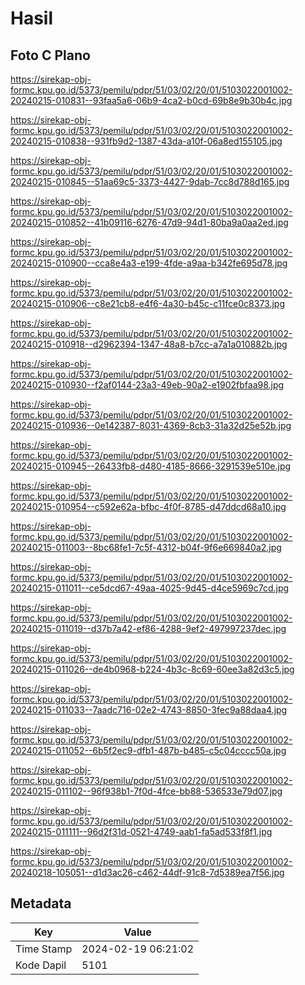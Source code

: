 # Hasil

## Foto C Plano

https://sirekap-obj-formc.kpu.go.id/5373/pemilu/pdpr/51/03/02/20/01/5103022001002-20240215-010831--93faa5a6-06b9-4ca2-b0cd-69b8e9b30b4c.jpg

https://sirekap-obj-formc.kpu.go.id/5373/pemilu/pdpr/51/03/02/20/01/5103022001002-20240215-010838--931fb9d2-1387-43da-a10f-06a8ed155105.jpg

https://sirekap-obj-formc.kpu.go.id/5373/pemilu/pdpr/51/03/02/20/01/5103022001002-20240215-010845--51aa69c5-3373-4427-9dab-7cc8d788d165.jpg

https://sirekap-obj-formc.kpu.go.id/5373/pemilu/pdpr/51/03/02/20/01/5103022001002-20240215-010852--41b09116-6276-47d9-94d1-80ba9a0aa2ed.jpg

https://sirekap-obj-formc.kpu.go.id/5373/pemilu/pdpr/51/03/02/20/01/5103022001002-20240215-010900--cca8e4a3-e199-4fde-a9aa-b342fe695d78.jpg

https://sirekap-obj-formc.kpu.go.id/5373/pemilu/pdpr/51/03/02/20/01/5103022001002-20240215-010906--c8e21cb8-e4f6-4a30-b45c-c11fce0c8373.jpg

https://sirekap-obj-formc.kpu.go.id/5373/pemilu/pdpr/51/03/02/20/01/5103022001002-20240215-010918--d2962394-1347-48a8-b7cc-a7a1a010882b.jpg

https://sirekap-obj-formc.kpu.go.id/5373/pemilu/pdpr/51/03/02/20/01/5103022001002-20240215-010930--f2af0144-23a3-49eb-90a2-e1902fbfaa98.jpg

https://sirekap-obj-formc.kpu.go.id/5373/pemilu/pdpr/51/03/02/20/01/5103022001002-20240215-010936--0e142387-8031-4369-8cb3-31a32d25e52b.jpg

https://sirekap-obj-formc.kpu.go.id/5373/pemilu/pdpr/51/03/02/20/01/5103022001002-20240215-010945--26433fb8-d480-4185-8666-3291539e510e.jpg

https://sirekap-obj-formc.kpu.go.id/5373/pemilu/pdpr/51/03/02/20/01/5103022001002-20240215-010954--c592e62a-bfbc-4f0f-8785-d47ddcd68a10.jpg

https://sirekap-obj-formc.kpu.go.id/5373/pemilu/pdpr/51/03/02/20/01/5103022001002-20240215-011003--8bc68fe1-7c5f-4312-b04f-9f6e669840a2.jpg

https://sirekap-obj-formc.kpu.go.id/5373/pemilu/pdpr/51/03/02/20/01/5103022001002-20240215-011011--ce5dcd67-49aa-4025-9d45-d4ce5969c7cd.jpg

https://sirekap-obj-formc.kpu.go.id/5373/pemilu/pdpr/51/03/02/20/01/5103022001002-20240215-011019--d37b7a42-ef86-4288-9ef2-497997237dec.jpg

https://sirekap-obj-formc.kpu.go.id/5373/pemilu/pdpr/51/03/02/20/01/5103022001002-20240215-011026--de4b0968-b224-4b3c-8c69-60ee3a82d3c5.jpg

https://sirekap-obj-formc.kpu.go.id/5373/pemilu/pdpr/51/03/02/20/01/5103022001002-20240215-011033--7aadc716-02e2-4743-8850-3fec9a88daa4.jpg

https://sirekap-obj-formc.kpu.go.id/5373/pemilu/pdpr/51/03/02/20/01/5103022001002-20240215-011052--6b5f2ec9-dfb1-487b-b485-c5c04cccc50a.jpg

https://sirekap-obj-formc.kpu.go.id/5373/pemilu/pdpr/51/03/02/20/01/5103022001002-20240215-011102--96f938b1-7f0d-4fce-bb88-536533e79d07.jpg

https://sirekap-obj-formc.kpu.go.id/5373/pemilu/pdpr/51/03/02/20/01/5103022001002-20240215-011111--96d2f31d-0521-4749-aab1-fa5ad533f8f1.jpg

https://sirekap-obj-formc.kpu.go.id/5373/pemilu/pdpr/51/03/02/20/01/5103022001002-20240218-105051--d1d3ac26-c462-44df-91c8-7d5389ea7f56.jpg


## Metadata

| Key        | Value               |
| ---------- | ------------------- |
| Time Stamp | 2024-02-19 06:21:02 |
| Kode Dapil | 5101                |



